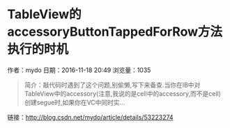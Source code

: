 # TableView的accessoryButtonTappedForRow方法执行的时机
作者：mydo
日期：2016-11-18 20:49
浏览量：1035
> 简介：敲代码时遇到了这个问题,别偷懒,写下来备查.当你在IB中对TableView中的accessory(注意,我说的是cell中的accessory,而不是cell)创建segue时,如果你在VC中同时实...

 链接：http://blog.csdn.net/mydo/article/details/53223274
